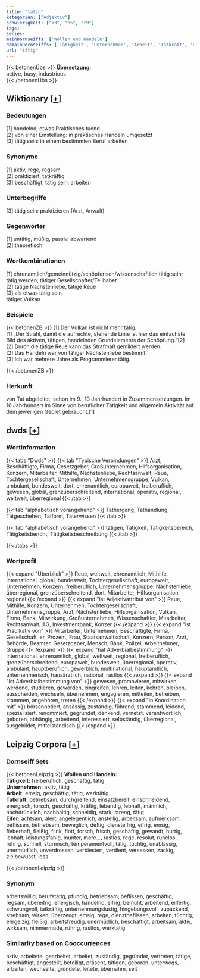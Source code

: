 ```yaml
---
title: "tätig"
kategorien: ["Adjektiv"]
schwierigkeit: ["k3", "h5", "r9"]
tags:
series:
mainDornseiffs: ['Wollen und Handeln']
domainDornseiffs: ['Tätigkeit', 'Unternehmen', 'Arbeit', 'Tatkraft', 'Eifer']
url: "tätig"
---
```


{{< betonenÜbs >}}
**Übersetzung:**  
active, busy, industrious  
{{< /betonenÜbs >}}

## Wiktionary [[+](https://de.wiktionary.org/wiki/tätig)]

### Bedeutungen
[1] handelnd, etwas Praktisches tuend  
[2] von einer Einstellung: in praktisches Handeln umgesetzt  
[3] tätig sein: in einem bestimmten Beruf arbeiten  

### Synonyme
[1] aktiv, rege, regsam  
[2] praktiziert, tatkräftig  
[3] beschäftigt, tätig sein: arbeiten  

### Unterbegriffe
[3] tätig sein: praktizieren (Arzt, Anwalt)  

### Gegenwörter
[1] untätig, müßig, passiv, abwartend  
[2] theoretisch  

### Wortkombinationen
[1] ehrenamtlich/gemeinnützig/schöpferisch/wissenschaftlich tätig sein; tätig werden; tätiger Gesellschafter/Teilhaber  
[2] tätige Nächstenliebe, tätige Reue  
[3] als etwas tätig sein  
tätiger Vulkan  

### Beispiele
{{< betonenZB >}}
[1] Der Vulkan ist nicht mehr tätig.  
[1] „Der Strahl, damit die aufrechte, stehende Linie ist hier das einfachste Bild des aktiven, tätigen, handelnden Grundelements der Schöpfung.“[2]  
[2] Durch die tätige Reue kann das Strafmaß gemildert werden.  
[2] Das Handeln war von tätiger Nächstenliebe bestimmt.  
[3] Ich war mehrere Jahre als Programmierer tätig.  

{{< /betonenZB >}}
### Herkunft
von Tat abgeleitet, schon im 9., 10 Jahrhundert in Zusammensetzungen. Im 16 Jahrhundert im Sinne von beruflicher Tätigkeit und allgemein Aktivität auf dem jeweiligen Gebiet gebraucht.[1]  



## dwds [[+](https://www.dwds.de/wb/tätig)]

### Wortinformation
{{< tabs "Dwds" >}}
{{< tab "Typische Verbindungen" >}}
Arzt, Beschäftigte, Firma, Gesetzgeber, Großunternehmen, Hilfsorganisation, Konzern, Mitarbeiter, Mithilfe, Nächstenliebe, Rechtsanwalt, Reue, Tochtergesellschaft, Unternehmen, Unternehmensgruppe, Vulkan, ambulant, bundesweit, dort, ehrenamtlich, europaweit, freiberuflich, gewesen, global, grenzüberschreitend, international, operativ, regional, weltweit, überregional
{{< /tab >}}

{{< tab "alphabetisch vorangehend" >}}
Tathergang, Tathandlung, Tatgeschehen, Tatform, Täterwissen
{{< /tab >}}

{{< tab "alphabetisch vorangehend" >}}
tätigen, Tätigkeit, Tätigkeitsbereich, Tätigkeitsbericht, Tätigkeitsbeschreibung
{{< /tab >}}

{{< /tabs >}}

### Wortprofil
{{< expand "Überblick" >}} Reue, weltweit, ehrenamtlich, Mithilfe, international, global, bundesweit, Tochtergesellschaft, europaweit, Unternehmen, Konzern, freiberuflich, Unternehmensgruppe, Nächstenliebe, überregional, grenzüberschreitend, dort, Mitarbeiter, Hilfsorganisation, regional {{< /expand >}}
{{< expand "ist Adjektivattribut von" >}} Reue, Mithilfe, Konzern, Unternehmen, Tochtergesellschaft, Unternehmensgruppe, Arzt, Nächstenliebe, Hilfsorganisation, Vulkan, Firma, Bank, Mitwirkung, Großunternehmen, Wissenschaftler, Mitarbeiter, Rechtsanwalt, AG, Investmentbank, Konzer {{< /expand >}}
{{< expand "ist Prädikativ von" >}} Mitarbeiter, Unternehmen, Beschäftigte, Firma, Gesellschaft, er, Prozent, Frau, Staatsanwaltschaft, Konzern, Person, Arzt, Behörde, Beamter, Gesetzgeber, Mensch, Bank, Polizei, Arbeitnehmer, Gruppe {{< /expand >}}
{{< expand "hat Adverbialbestimmung" >}} international, ehrenamtlich, global, weltweit, regional, freiberuflich, grenzüberschreitend, europaweit, bundesweit, überregional, operativ, ambulant, hauptberuflich, gewerblich, multinational, hauptamtlich, unternehmerisch, hausärztlich, national, rastlos {{< /expand >}}
{{< expand "ist Adverbialbestimmung von" >}} gewesen, promovieren, mitwirken, werdend, studieren, geworden, eingreifen, lehren, leiten, kehren, bleiben, ausscheiden, wechseln, übernehmen, engagieren, mitteilen, betreiben, stammen, angehören, treten {{< /expand >}}
{{< expand "in Koordination mit" >}} börsennotiert, ansässig, zuständig, führend, stammend, leidend, spezialisiert, renommiert, gegründet, denkend, vernetzt, verantwortlich, geboren, abhängig, arbeitend, interessiert, selbständig, überregional, ausgebildet, mittelständisch {{< /expand >}}

## Leipzig Corpora [[+](https://corpora.uni-leipzig.de/en/res?word=tätig&corpusId=deu_newscrawl-public_2018)]

### Dornseiff Sets
{{< betonenLeipzig >}}
**Wollen und Handeln:**  
**Tätigkeit:** freiberuflich, geschäftig, tätig  
**Unternehmen:** aktiv, tätig  
**Arbeit:** emsig, geschäftig, tätig, werktätig  
**Tatkraft:** betriebsam, durchgreifend, einsatzbereit, einschneidend, energisch, forsch, geschäftig, kräftig, lebendig, lebhaft, männlich, nachdrücklich, nachhaltig, schneidig, stark, streng, tätig  
**Eifer:** achtsam, alert, angelegentlich, anstellig, arbeitsam, aufmerksam, beflissen, betriebsam, beweglich, deftig, diensteifrig, eifrig, emsig, fieberhaft, fleißig, flink, flott, forsch, frisch, geschäftig, gewandt, hurtig, lebhaft, leistungsfähig, munter, more..., rastlos, rege, resolut, ruhelos, rührig, schnell, stürmisch, temperamentvoll, tätig, tüchtig, unablässig, unermüdlich, unverdrossen, verbiestert, verdient, versessen, zackig, zielbewusst, less  

{{< /betonenLeipzig >}}

### Synonym
arbeitswillig, berufstätig, pfundig, betriebsam, beflissen, geschäftig, regsam, übereifrig, energisch, handelnd, eifrig, bemüht, arbeitend, eilfertig, schwungvoll, tatkräftig, unternehmungslustig, hingebungsvoll, zupackend, strebsam, wirken, überzeugt, emsig, rege, dienstbeflissen, arbeiten, tüchtig, ehrgeizig, fleißig, arbeitsfreudig, unermüdlich, beschäftigt, arbeitsam, aktiv, wirksam, nimmermüde, rührig, rastlos, werktätig


### Similarity based on Cooccurrences
aktiv, arbeitete, gearbeitet, arbeitet, zuständig, gegründet, vertreten, tätige, beschäftigt, angestellt, beteiligt, präsent, tätigen, geboren, unterwegs, arbeiten, wechselte, gründete, leitete, übernahm, seit

